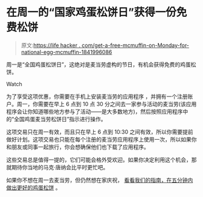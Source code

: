 # 在周一的“国家鸡蛋松饼日”获得一份免费松饼

> 原文:[https://life hacker . com/get-a-free-mcmuffin-on-Monday-for-national-egg-mcmuffin-1841996086](https://lifehacker.com/get-a-free-mcmuffin-on-monday-for-national-egg-mcmuffin-1841996086)

周一是“全国鸡蛋松饼日”，这绝对是麦当劳虚构的节日，有机会获得免费的鸡蛋松饼。

Watch

为了享受这项优惠，你需要在手机上安装麦当劳的应用程序 ，并拥有一个注册账户。周一，你需要在早上 6 点到 10 点 30 分之间去一家参与活动的麦当劳(该应用程序会让你知道哪些地方参与了活动——是大多数地方)，然后按照应用程序中的“全国鸡蛋麦当劳松饼日”指示进行操作。

这项交易只在周一有效，而且只在早上 6 点到 10:30 之间有效，所以你需要提前做好计划。这项交易也只能在每个注册的麦当劳应用程序上使用一次，所以如果你和朋友或同事一起旅行，你会想确保他们也下载了应用程序。

这些交易总是值得一提的，它们可能会格外受欢迎。如果你决定利用这个机会，那就期待你当地的马克·唐纳会比平时更忙吧。

如果你不想在周一去麦当劳，但仍然想在家庆祝， [看看我们的指南，在五分钟内做出更好的鸡蛋松饼](https://skillet.lifehacker.com/make-an-even-better-egg-mcmuffin-in-five-minutes-1838218899) 。